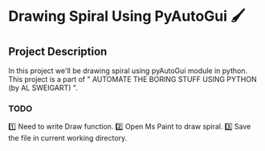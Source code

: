 
# Drawing Spiral Using PyAutoGui 🖌️

## Project Description 
In this project we'll be drawing spiral using pyAutoGui module in python.
This project is a part of " AUTOMATE THE BORING STUFF USING PYTHON (by AL SWEIGART) ".

### TODO
1️⃣ Need to write Draw function.
2️⃣ Open Ms Paint to draw spiral.
3️⃣ Save the file in current working directory.
